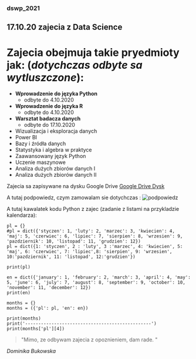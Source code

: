 ### dswp_2021
## 17.10.20 zajecia z Data Science
# Zajecia obejmuja takie pryedmioty jak: (_dotychczas odbyte sa wytluszczone_):

* **Wprowadzenie do języka Python**
  * odbyte do 4.10.2020
* **Wprowadzenie do języka R**
  * odbyte do 4.10.2020
* **Warsztat badacza danych**
  * odbyte do 17.10.2020
* Wizualizacja i eksploracja danych
* Power BI
* Bazy i źródła danych
* Statystyka i algebra w praktyce 
* Zaawansowany język Python
* Uczenie maszynowe
* Analiza dużych zbiorów danych I
* Analiza dużych zbiorów danych II
 
 Zajecia sa zapisywane na dysku Google Drive [Google Drive Dysk](https://drive.google.com/drive/u/0/my-drive)
 
 A tutaj podpowiedz, czym zamowalam sie dotychczas : ![podpowiedz](https://storage.opinieouczelniach.pl/source/1/OxpndbQUYaOVKe2X8jFZwq6XL7Aitd-k.jpg)
 
 A tutaj kawalatek kodu Python z zajec (zadanie z listami na przykladzie kalendarza):
~~~
pl = {}
#pl = dict({'styczen': 1, 'luty': 2, 'marzec': 3, 'kwiecien': 4, 'maj': 5, 'czerwiec': 6, 'lipiec': 7, 'sierpien': 8, 'wrzesien': 9, 'pazdziernik': 10, 'listopad': 11, 'grudzien': 12}) 
pl = dict({1: 'styczen', 2 : 'luty', 3 :'marzec', 4: 'kwiecien', 5: 'maj', 6: 'czerwiec', 7: 'lipiec',8: 'sierpien', 9: 'wrzesien', 10:'pazdziernik', 11: 'listopad', 12:'grudzien'}) 
 
print(pl)

en = dict({'january': 1, 'february': 2, 'march': 3, 'april': 4, 'may': 5, 'june': 6, 'july': 7, 'august': 8, 'september': 9, 'october': 10, 'november': 11, 'december': 12}) 
print(en)

months = {}
months = ({'pl': pl, 'en': en})

print(months)
print('------------------------------------------------')
print(months['pl'][4])

~~~

   
 
 
 > "Mimo, ze odbywam zajecia z opoznieniem, dam rade. "
 
 _Dominika Bukowska_
